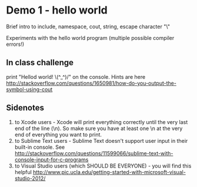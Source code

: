 # Demo 1 - hello world

Brief intro to include, namespace, cout, string, escape character "\\"

Experiments with the hello world program (multiple possible compiler errors!)

## In class challenge
print "Hellod world! \\(^_^)/" on the console. Hints are here
http://stackoverflow.com/questions/1650981/how-do-you-output-the-symbol-using-cout

## Sidenotes
1. to Xcode users - Xcode will print everything correctly until the very last end of the line (\n). So make sure you have at least one \n at the very end of everything you want to print.
2. to Sublime Text users - Sublime Text doesn't support user input in their built-in console. See http://stackoverflow.com/questions/11599066/sublime-text-with-console-input-for-c-programs
3. to Visual Studio users (which SHOULD BE EVERYONE) - you will find this helpful 
http://www.pic.ucla.edu/getting-started-with-microsoft-visual-studio-2012/
